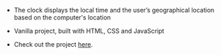 - The clock displays the local time and the user’s geographical location based on the computer's location
- Vanilla project, built with HTML, CSS and JavaScript

- Check out the project [here](https://inomniaparatus-wd.github.io/Cat-Clock/).
